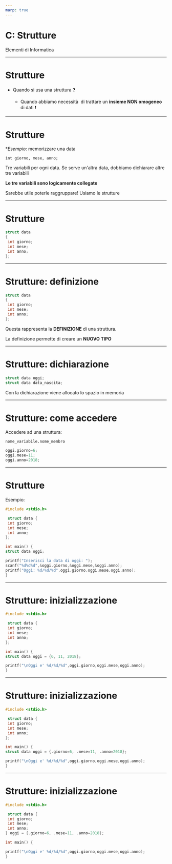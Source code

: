 ```yaml
---
marp: true
---
```


<!-- footer: M. Fraschini - Università degli Studi di Cagliari - AA 2022-2023 -->

<!-- paginate: true -->

<!-- size: 4:3 -->


# C: Strutture

Elementi di Informatica

---

# Strutture

- Quando si usa una struttura :question: 

	- Quando abbiamo necessità  di trattare un **insieme NON omogeneo** di dati :exclamation:

---



# Strutture

**Esempio*: memorizzare una data

`int giorno, mese, anno;`

Tre variabili per ogni data. Se serve un'altra data, dobbiamo dichiarare altre tre variabili

**Le tre variabili sono logicamente collegate**

Sarebbe utile poterle raggruppare! Usiamo le strutture


---

# Strutture

```C
struct data
{
 int giorno;
 int mese;
 int anno;
};
```

---

# Strutture: definizione

```C
struct data
{
 int giorno;
 int mese;
 int anno;
};
```

Questa rappresenta la **DEFINIZIONE** di una struttura.

La definizione permette di creare un **NUOVO TIPO**


---

# Strutture: dichiarazione


```C
struct data oggi;
struct data data_nascita;
```

Con la dichiarazione viene allocato lo spazio in memoria

---

# Strutture: come accedere

Accedere ad una struttura:

`nome_variabile.nome_membro`

```C
oggi.giorno=6;
oggi.mese=11;
oggi.anno=2018;
```

---

# Strutture

Esempio:

```C
#include <stdio.h>

 struct data {
 int giorno;
 int mese;
 int anno;
};

int main() {
struct data oggi;

printf("Inserisci la data di oggi: ");
scanf("%d%d%d",&oggi.giorno,&oggi.mese,&oggi.anno);
printf("Oggi: %d/%d/%d",oggi.giorno,oggi.mese,oggi.anno);
}
```

---

# Strutture: inizializzazione

```C
#include <stdio.h>

 struct data {
 int giorno;
 int mese;
 int anno;
};

int main() {
struct data oggi = {6, 11, 2018};

printf("\nOggi e' %d/%d/%d",oggi.giorno,oggi.mese,oggi.anno);
}
```

---

# Strutture: inizializzazione

```C
#include <stdio.h>

 struct data {
 int giorno;
 int mese;
 int anno;
};

int main() {
struct data oggi = {.giorno=6, .mese=11, .anno=2018};

printf("\nOggi e' %d/%d/%d",oggi.giorno,oggi.mese,oggi.anno);
}
```

---

# Strutture: inizializzazione

```C
#include <stdio.h>

 struct data {
 int giorno;
 int mese;
 int anno;
} oggi = {.giorno=6, .mese=11, .anno=2018};

int main() {

printf("\nOggi e' %d/%d/%d",oggi.giorno,oggi.mese,oggi.anno);
}
```